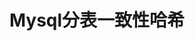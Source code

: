 ---
layout: singlepost
url: 2017-09-18-Mysql分表一致性哈希.md
title: Mysql分表一致性哈希
category: Mysql
description:   
---